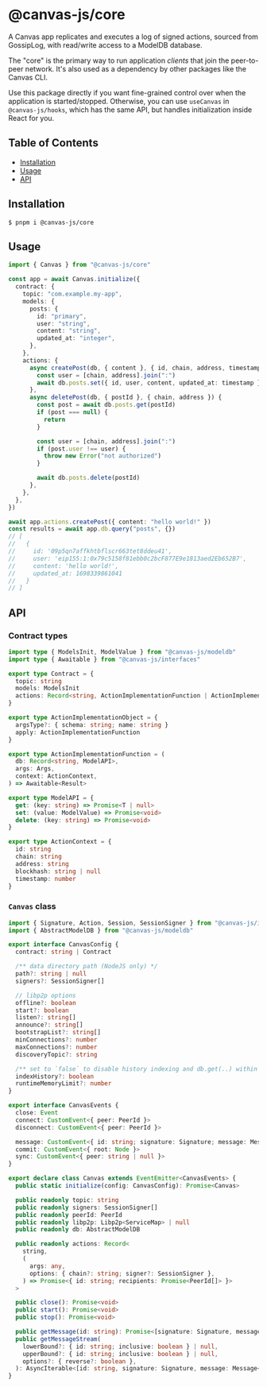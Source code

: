 # @canvas-js/core

A Canvas app replicates and executes a log of signed actions, sourced from
GossipLog, with read/write access to a ModelDB database.

The "core" is the primary way to run application *clients* that join
the peer-to-peer network. It's also used as a dependency by other
packages like the Canvas CLI.

Use this package directly if you want fine-grained control over when the
application is started/stopped. Otherwise, you can use `useCanvas` in
`@canvas-js/hooks`, which has the same API, but handles initialization
inside React for you.


## Table of Contents

- [Installation](#installation)
- [Usage](#usage)
- [API](#api)

## Installation

```
$ pnpm i @canvas-js/core
```

## Usage

```ts
import { Canvas } from "@canvas-js/core"

const app = await Canvas.initialize({
  contract: {
    topic: "com.example.my-app",
    models: {
      posts: {
        id: "primary",
        user: "string",
        content: "string",
        updated_at: "integer",
      },
    },
    actions: {
      async createPost(db, { content }, { id, chain, address, timestamp }) {
        const user = [chain, address].join(":")
        await db.posts.set({ id, user, content, updated_at: timestamp })
      },
      async deletePost(db, { postId }, { chain, address }) {
        const post = await db.posts.get(postId)
        if (post === null) {
          return
        }

        const user = [chain, address].join(":")
        if (post.user !== user) {
          throw new Error("not authorized")
        }

        await db.posts.delete(postId)
      },
    },
  },
})

await app.actions.createPost({ content: "hello world!" })
const results = await app.db.query("posts", {})
// [
//   {
//     id: '09p5qn7affkhtbflscr663tet8ddeu41',
//     user: 'eip155:1:0x79c5158f81ebb0c2bcF877E9e1813aed2Eb652B7',
//     content: 'hello world!',
//     updated_at: 1698339861041
//   }
// ]
```

## API

### Contract types

```ts
import type { ModelsInit, ModelValue } from "@canvas-js/modeldb"
import type { Awaitable } from "@canvas-js/interfaces"

export type Contract = {
  topic: string
  models: ModelsInit
  actions: Record<string, ActionImplementationFunction | ActionImplementationObject>
}

export type ActionImplementationObject = {
  argsType?: { schema: string; name: string }
  apply: ActionImplementationFunction
}

export type ActionImplementationFunction = (
  db: Record<string, ModelAPI>,
  args: Args,
  context: ActionContext,
) => Awaitable<Result>

export type ModelAPI = {
  get: (key: string) => Promise<T | null>
  set: (value: ModelValue) => Promise<void>
  delete: (key: string) => Promise<void>
}

export type ActionContext = {
  id: string
  chain: string
  address: string
  blockhash: string | null
  timestamp: number
}
```

### `Canvas` class

```ts
import { Signature, Action, Session, SessionSigner } from "@canvas-js/interfaces"
import { AbstractModelDB } from "@canvas-js/modeldb"

export interface CanvasConfig {
  contract: string | Contract

  /** data directory path (NodeJS only) */
  path?: string | null
  signers?: SessionSigner[]

  // libp2p options
  offline?: boolean
  start?: boolean
  listen?: string[]
  announce?: string[]
  bootstrapList?: string[]
  minConnections?: number
  maxConnections?: number
  discoveryTopic?: string

  /** set to `false` to disable history indexing and db.get(..) within actions */
  indexHistory?: boolean
  runtimeMemoryLimit?: number
}

export interface CanvasEvents {
  close: Event
  connect: CustomEvent<{ peer: PeerId }>
  disconnect: CustomEvent<{ peer: PeerId }>

  message: CustomEvent<{ id: string; signature: Signature; message: Message<Action | Session> }>
  commit: CustomEvent<{ root: Node }>
  sync: CustomEvent<{ peer: string | null }>
}

export declare class Canvas extends EventEmitter<CanvasEvents> {
  public static initialize(config: CanvasConfig): Promise<Canvas>

  public readonly topic: string
  public readonly signers: SessionSigner[]
  public readonly peerId: PeerId
  public readonly libp2p: Libp2p<ServiceMap> | null
  public readonly db: AbstractModelDB

  public readonly actions: Record<
    string,
    (
      args: any,
      options: { chain?: string; signer?: SessionSigner },
    ) => Promise<{ id: string; recipients: Promise<PeerId[]> }>
  >

  public close(): Promise<void>
  public start(): Promise<void>
  public stop(): Promise<void>

  public getMessage(id: string): Promise<[signature: Signature, message: Message<Action | Session>] | [null, null]>
  public getMessageStream(
    lowerBound?: { id: string; inclusive: boolean } | null,
    upperBound?: { id: string; inclusive: boolean } | null,
    options?: { reverse?: boolean },
  ): AsyncIterable<[id: string, signature: Signature, message: Message<Action | Session>]>
}
```

